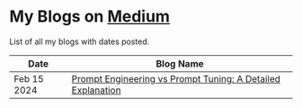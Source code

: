 # My Blogs on [Medium](https://medium.com/@abhishek.a2080)

List of all my blogs with dates posted.


|Date|Blog Name|
|----|---------|
|Feb 15 2024|[Prompt Engineering vs Prompt Tuning: A Detailed Explanation](https://medium.com/@abhishek.a2080/prompt-engineering-vs-prompt-tuning-a-detailed-explanation-19ea8ce62ac4)
